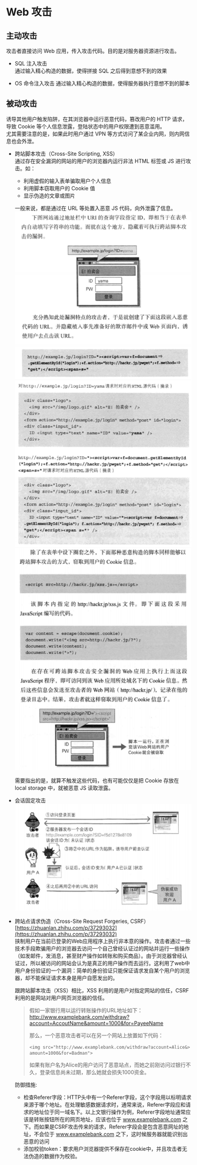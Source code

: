 # Web 攻击
## 主动攻击
攻击者直接访问 Web 应用，传入攻击代码。目的是对服务器资源进行攻击。
+ SQL 注入攻击  
通过输入精心构造的数据，使得拼接 SQL 之后得到意想不到的效果

+ OS 命令注入攻击
通过输入精心构造的数据，使得服务器执行意想不到的脚本

## 被动攻击
诱导其他用户触发陷阱，在其浏览器中运行恶意代码，篡改用户的 HTTP 请求，导致 Cookie 等个人信息泄露，登陆状态中的用户权限遭到恶意滥用。  
尤其需要注意的是，如果此时用户通过 VPN 等方式访问了某企业内网，则内网信息也会外泄。
+ 跨站脚本攻击（Cross-Site Scripting, XSS）  
通过存在安全漏洞的网站的用户的浏览器内运行非法 HTML 标签或 JS 进行攻击。如：
  + 利用虚假的输入表单骗取用户个人信息
  + 利用脚本窃取用户的 Cookie 值
  + 显示伪造的文章或图片  
  
  一般来说，都是通过在 URL 等处置入恶意 JS 代码，向外泄露了信息。
  ![](11-1.png)
  ![](11-2.png)
  ![](11-3.png)

  需要指出的是，就算不触发这些代码，也有可能仅仅是把 Cookie 存放在 local storage 中，就被恶意 JS 读取泄露。

+ 会话固定攻击
![](11-4.png)

+ 跨站点请求伪造（Cross-Site Request Forgeries, CSRF）  
  [https://zhuanlan.zhihu.com/p/37293032](https://zhuanlan.zhihu.com/p/37293032)  
  挟制用户在当前已登录的Web应用程序上执行非本意的操作。攻击者通过一些技术手段欺骗用户的浏览器去访问一个自己曾经认证过的网站并运行一些操作（如发邮件，发消息，甚至财产操作如转账和购买商品）。由于浏览器曾经认证过，所以被访问的网站会认为是真正的用户操作而去运行。这利用了web中用户身份验证的一个漏洞：简单的身份验证只能保证请求发自某个用户的浏览器，却不能保证请求本身是用户自愿发出的。  

  跟跨站脚本攻击（XSS）相比，XSS 利用的是用户对指定网站的信任，CSRF 利用的是网站对用户网页浏览器的信任。

  > 假如一家银行用以运行转账操作的URL地址如下：http://www.examplebank.com/withdraw?account=AccoutName&amount=1000&for=PayeeName
  >
  > 那么，一个恶意攻击者可以在另一个网站上放置如下代码： 
  > ```
  > <img src="http://www.examplebank.com/withdraw?account=Alice&> amount=1000&for=Badman">
  > ```
  > 如果有账户名为Alice的用户访问了恶意站点，而她之前刚访问过银行不久，登录信息尚未过期，那么她就会损失1000资金。

  防御措施:
  + 检查Referer字段：HTTP头中有一个Referer字段，这个字段用以标明请求来源于哪个地址。在处理敏感数据请求时，通常来说，Referer字段应和请求的地址位于同一域名下。以上文银行操作为例，Referer字段地址通常应该是转账按钮所在的网页地址，应该也位于 www.examplebank.com 之下。而如果是CSRF攻击传来的请求，Referer字段会是包含恶意网址的地址，不会位于 www.examplebank.com 之下，这时候服务器就能识别出恶意的访问
  + 添加校验token：要求用户浏览器提供不保存在cookie中，并且攻击者无法伪造的数据作为校验。